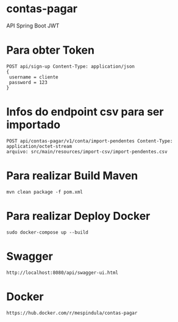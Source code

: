# contas-pagar
API Spring Boot JWT

# Para obter Token
	POST api/sign-up Content-Type: application/json
    {
     username = cliente
     password = 123
    }

# Infos do endpoint csv para ser importado
    POST api/contas-pagar/v1/conta/import-pendentes Content-Type: application/octet-stream
    arquivo: src/main/resources/import-csv/import-pendentes.csv

# Para realizar Build Maven
	mvn clean package -f pom.xml

# Para realizar Deploy Docker
	sudo docker-compose up --build

# Swagger
	http://localhost:8080/api/swagger-ui.html

# Docker
	https://hub.docker.com/r/mespindula/contas-pagar
